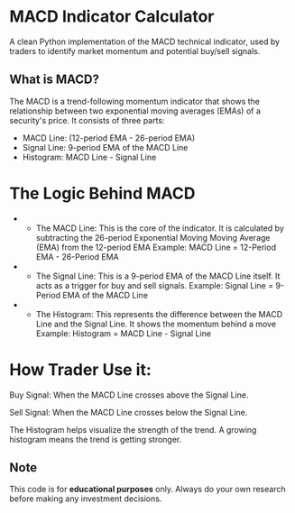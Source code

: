 # MACD Indicator Calculator

A clean Python implementation of the MACD technical indicator, used by traders to identify market 
momentum and potential buy/sell signals.

## What is MACD?

The MACD is a trend-following momentum indicator that shows the relationship between two exponential moving averages (EMAs) of a security's price. It consists of three parts:
- MACD Line: (12-period EMA - 26-period EMA)
- Signal Line: 9-period EMA of the MACD Line
- Histogram: MACD Line - Signal Line

# The Logic Behind MACD
- - The MACD Line: This is the core of the indicator. It is calculated by subtracting the 26-period Exponential Moving
  Moving Average (EMA) from the 12-period EMA
  Example: MACD Line = 12-Period EMA - 26-Period EMA
- - The Signal Line: This is a 9-period EMA of the MACD Line itself. It acts as a trigger for buy and sell signals.
  Example: Signal Line = 9-Period EMA of the MACD Line
- - The Histogram: This represents the difference between the MACD Line and the Signal Line. It shows the momentum behind a move
  Example:  Histogram = MACD Line - Signal Line

# How Trader Use it:
Buy Signal: When the MACD Line crosses above the Signal Line.

Sell Signal: When the MACD Line crosses below the Signal Line.

The Histogram helps visualize the strength of the trend. A growing histogram means the trend is getting stronger.


## Note
This code is for **educational purposes** only. Always do your own research before making any investment decisions.

